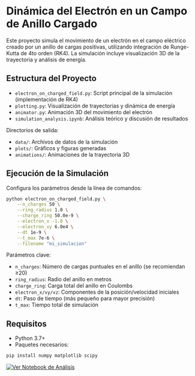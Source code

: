 # Dinámica del Electrón en un Campo de Anillo Cargado

Este proyecto simula el movimiento de un electrón en el campo eléctrico creado por un anillo de cargas positivas, utilizando integración de Runge-Kutta de 4to orden (RK4). La simulación incluye visualización 3D de la trayectoria y análisis de energía.

## Estructura del Proyecto
- `electron_on_charged_field.py`: Script principal de la simulación (implementación de RK4)
- `plotting.py`: Visualización de trayectorias y dinámica de energía
- `animator.py`: Animación 3D del movimiento del electrón
- `simulation_analysis.ipynb`: Análisis teórico y discusión de resultados

Directorios de salida:
- `data/`: Archivos de datos de la simulación
- `plots/`: Gráficos y figuras generadas
- `animations/`: Animaciones de la trayectoria 3D

## Ejecución de la Simulación
Configura los parámetros desde la línea de comandos:

```bash
python electron_on_charged_field.py \
    --n_charges 50 \
    --ring_radius 1.0 \
    --charge_ring 50.0e-9 \
    --electron_x -1.0 \
    --electron_vy 6.0e4 \
    --dt 1e-9 \
    --t_max 7e-6 \
    --filename "mi_simulacion"
```

Parámetros clave:
- `n_charges`: Número de cargas puntuales en el anillo (se recomiendan ≥20)
- `ring_radius`: Radio del anillo en metros
- `charge_ring`: Carga total del anillo en Coulombs
- `electron_x/vy/vz`: Componentes de la posición/velocidad iniciales
- `dt`: Paso de tiempo (más pequeño para mayor precisión)
- `t_max`: Tiempo total de simulación

## Requisitos
- Python 3.7+
- Paquetes necesarios:
```bash
pip install numpy matplotlib scipy
```

[![Ver Notebook de Análisis](https://raw.githubusercontent.com/jupyter/design/master/logos/Badges/nbviewer_badge.svg)](https://nbviewer.org/github/isaultirado77/particle_on_charged_field/blob/main/simulation_analysis.ipynb)
```